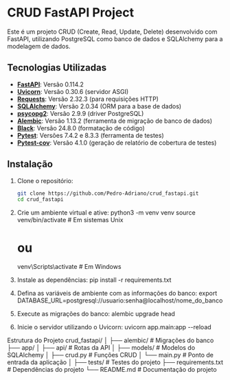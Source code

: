 # CRUD FastAPI Project

Este é um projeto CRUD (Create, Read, Update, Delete) desenvolvido com FastAPI, utilizando PostgreSQL como banco de dados e SQLAlchemy para a modelagem de dados.

## Tecnologias Utilizadas

- **[FastAPI](https://fastapi.tiangolo.com/)**: Versão 0.114.2
- **[Uvicorn](https://www.uvicorn.org/)**: Versão 0.30.6 (servidor ASGI)
- **[Requests](https://docs.python-requests.org/)**: Versão 2.32.3 (para requisições HTTP)
- **[SQLAlchemy](https://www.sqlalchemy.org/)**: Versão 2.0.34 (ORM para a base de dados)
- **[psycopg2](https://www.psycopg.org/)**: Versão 2.9.9 (driver PostgreSQL)
- **[Alembic](https://alembic.sqlalchemy.org/)**: Versão 1.13.2 (ferramenta de migração de banco de dados)
- **[Black](https://black.readthedocs.io/en/stable/)**: Versão 24.8.0 (formatação de código)
- **[Pytest](https://docs.pytest.org/en/7.4.x/)**: Versões 7.4.2 e 8.3.3 (ferramenta de testes)
- **[Pytest-cov](https://pytest-cov.readthedocs.io/en/latest/)**: Versão 4.1.0 (geração de relatório de cobertura de testes)

## Instalação

1. Clone o repositório:
   ```bash
   git clone https://github.com/Pedro-Adriano/crud_fastapi.git
   cd crud_fastapi

2. Crie um ambiente virtual e ative:
    python3 -m venv venv
    source venv/bin/activate  # Em sistemas Unix
    # ou
    venv\Scripts\activate  # Em Windows

3. Instale as dependências:
   pip install -r requirements.txt

4. Defina as variáveis de ambiente com as informações do banco:
   export DATABASE_URL=postgresql://usuario:senha@localhost/nome_do_banco

5. Execute as migrações do banco:
   alembic upgrade head

6. Inicie o servidor utilizando o Uvicorn:
   uvicorn app.main:app --reload

Estrutura do Projeto
crud_fastapi/
│
├── alembic/              # Migrações do banco
├── app/
│   ├── api/              # Rotas da API
│   ├── models/           # Modelos do SQLAlchemy
│   ├── crud.py           # Funções CRUD
│   └── main.py           # Ponto de entrada da aplicação
│
├── tests/                # Testes do projeto
├── requirements.txt      # Dependências do projeto
└── README.md             # Documentação do projeto

   
